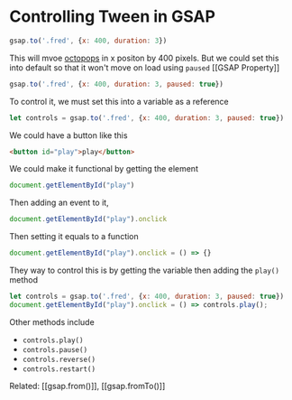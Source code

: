 # Controlling Tween in GSAP
```js
gsap.to('.fred', {x: 400, duration: 3})
```

This will mvoe [octopops](https://gogoanime.lu/category/ansatsu-kyoushitsu-tv-2nd-season) in x positon by 400 pixels. But we could set this into default so that it won't move on load using `paused` [[GSAP Property]]
```js
gsap.to('.fred', {x: 400, duration: 3, paused: true})
```

To control it, we must set this into a variable as a reference
```js
let controls = gsap.to('.fred', {x: 400, duration: 3, paused: true})
```

We could have a button like this
```html
<button id="play">play</button>
```

We could make it functional by getting the element
```js
document.getElementById("play")
```

Then adding an event to it, 
```js
document.getElementById("play").onclick 
```

Then setting it equals to a function 
```js
document.getElementById("play").onclick = () => {}
```

They way to control this is by getting the variable then adding the `play()` method
```js
let controls = gsap.to('.fred', {x: 400, duration: 3, paused: true})
document.getElementById("play").onclick = () => controls.play();
```

Other methods include
- `controls.play()`
- `controls.pause()`
- `controls.reverse()`
- `controls.restart()`


Related: [[gsap.from()]], [[gsap.fromTo()]]